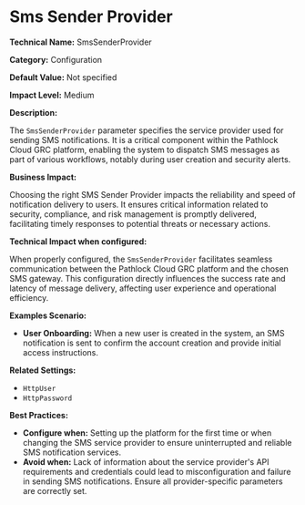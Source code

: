 # Sms Sender Provider

**Technical Name:** SmsSenderProvider

**Category:** Configuration

**Default Value:** Not specified

**Impact Level:** Medium

**Description:**

The `SmsSenderProvider` parameter specifies the service provider used for sending SMS notifications. It is a critical component within the Pathlock Cloud GRC platform, enabling the system to dispatch SMS messages as part of various workflows, notably during user creation and security alerts. 

**Business Impact:**

Choosing the right SMS Sender Provider impacts the reliability and speed of notification delivery to users. It ensures critical information related to security, compliance, and risk management is promptly delivered, facilitating timely responses to potential threats or necessary actions.

**Technical Impact when configured:**

When properly configured, the `SmsSenderProvider` facilitates seamless communication between the Pathlock Cloud GRC platform and the chosen SMS gateway. This configuration directly influences the success rate and latency of message delivery, affecting user experience and operational efficiency.

**Examples Scenario:**

- **User Onboarding:** When a new user is created in the system, an SMS notification is sent to confirm the account creation and provide initial access instructions.
  
**Related Settings:**

- `HttpUser`
- `HttpPassword`

**Best Practices:** 

- **Configure when:** Setting up the platform for the first time or when changing the SMS service provider to ensure uninterrupted and reliable SMS notification services.
- **Avoid when:** Lack of information about the service provider's API requirements and credentials could lead to misconfiguration and failure in sending SMS notifications. Ensure all provider-specific parameters are correctly set.